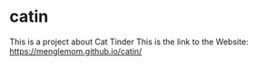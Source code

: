 # catin

This is a project about Cat Tinder 
This is the link to the Website: https://menglemom.github.io/catin/
